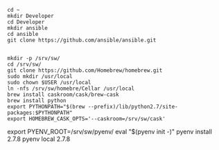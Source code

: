 

	cd ~
	mkdir Developer
	cd Developer
	mkdir ansible
	cd ansible
	git clone https://github.com/ansible/ansible.git


	mkdir -p /srv/sw/
	cd /srv/sw/
	git clone https://github.com/Homebrew/homebrew.git
	sudo mkdir /usr/local
	sudo chown $USER /usr/local
	ln -nfs /srv/sw/homebre/Cellar /usr/local
	brew install caskroom/cask/brew-cask
	brew install python
	export PYTHONPATH="$(brew --prefix)/lib/python2.7/site-packages:$PYTHONPATH"
	export HOMEBREW_CASK_OPTS='--caskroom=/srv/sw/cask'



export PYENV_ROOT=/srv/sw/pyenv/
eval "$(pyenv init -)"
pyenv install 2.7.8
pyenv local 2.7.8
